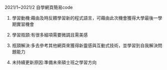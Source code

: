 2021/1~2021/2 自學網頁簡易code

1. 學習動機:藉由及時反饋學習新的程式語言，可藉由此次機會獲得大學最後一學期實習機會

2. 學習瓶頸:有很多細項需要微調且需美感

3. 瓶頸解決:多去參考其他網頁來獲得新靈感與互動式技術，並學習到自我解決問題能力

4. 未持續更新原因:準備未來碩士班之學習方向
